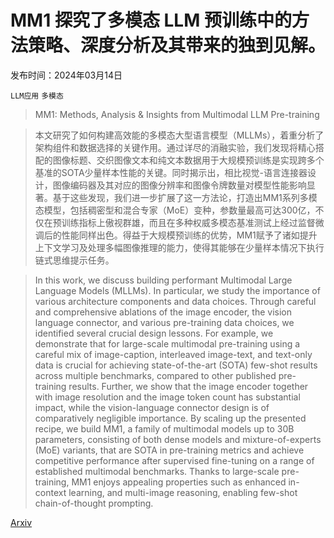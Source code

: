 # MM1 探究了多模态 LLM 预训练中的方法策略、深度分析及其带来的独到见解。

发布时间：2024年03月14日

`LLM应用` `多模态`

> MM1: Methods, Analysis & Insights from Multimodal LLM Pre-training

> 本文研究了如何构建高效能的多模态大型语言模型（MLLMs），着重分析了架构组件和数据选择的关键作用。通过详尽的消融实验，我们发现将精心搭配的图像标题、交织图像文本和纯文本数据用于大规模预训练是实现跨多个基准的SOTA少量样本性能的关键。同时揭示出，相比视觉-语言连接器设计，图像编码器及其对应的图像分辨率和图像令牌数量对模型性能影响显著。基于这些发现，我们进一步扩展了这一方法论，打造出MM1系列多模态模型，包括稠密型和混合专家（MoE）变种，参数量最高可达300亿，不仅在预训练指标上傲视群雄，而且在多种权威多模态基准测试上经过监督微调后的性能同样出色。得益于大规模预训练的优势，MM1赋予了诸如提升上下文学习及处理多幅图像推理的能力，使得其能够在少量样本情况下执行链式思维提示任务。

> In this work, we discuss building performant Multimodal Large Language Models (MLLMs). In particular, we study the importance of various architecture components and data choices. Through careful and comprehensive ablations of the image encoder, the vision language connector, and various pre-training data choices, we identified several crucial design lessons. For example, we demonstrate that for large-scale multimodal pre-training using a careful mix of image-caption, interleaved image-text, and text-only data is crucial for achieving state-of-the-art (SOTA) few-shot results across multiple benchmarks, compared to other published pre-training results. Further, we show that the image encoder together with image resolution and the image token count has substantial impact, while the vision-language connector design is of comparatively negligible importance. By scaling up the presented recipe, we build MM1, a family of multimodal models up to 30B parameters, consisting of both dense models and mixture-of-experts (MoE) variants, that are SOTA in pre-training metrics and achieve competitive performance after supervised fine-tuning on a range of established multimodal benchmarks. Thanks to large-scale pre-training, MM1 enjoys appealing properties such as enhanced in-context learning, and multi-image reasoning, enabling few-shot chain-of-thought prompting.

[Arxiv](https://arxiv.org/abs/2403.09611)